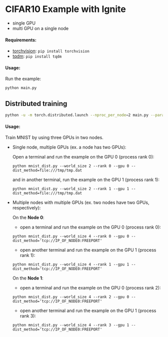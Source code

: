 # CIFAR10 Example with Ignite

- single GPU
- multi GPU on a single node

#### Requirements:

- [torchvision](https://github.com/pytorch/vision/): `pip install torchvision`
- [tqdm](https://github.com/tqdm/tqdm/): `pip install tqdm`

#### Usage:

Run the example:
```bash
python main.py
```
## Distributed training

```bash
python -u -m torch.distributed.launch --nproc_per_node=2 main.py --params="batch_size=256;dist_backend='nccl'"
```


#### Usage:

Train MNIST by using three GPUs in two nodes.

* Single node, multiple GPUs (ex. a node has two GPUs):
  
   Open a terminal and run the example on the GPU 0 (process rank 0):
   ```
   python mnist_dist.py --world_size 2 --rank 0 --gpu 0 --dist_method=file:///tmp/tmp.dat
   ```
   and in another terminal, run the example on the GPU 1 (process rank 1):
   ```
   python mnist_dist.py --world_size 2 --rank 1 --gpu 1 --dist_method=file:///tmp/tmp.dat
   ```

* Multiple nodes with multiple GPUs  (ex. two nodes have two GPUs, respectively):

  On the **Node 0**: 
  - open a terminal and run the example on the GPU 0 (process rank 0):
  ```
  python mnist_dist.py --world_size 4 --rank 0 --gpu 0 --dist_method='tcp://IP_OF_NODE0:FREEPORT'
  ```

  - open another terminal and run the example on the GPU 1 (process rank 1):
  ```
  python mnist_dist.py --world_size 4 --rank 1 --gpu 1 --dist_method='tcp://IP_OF_NODE0:FREEPORT'
  ```

  On the **Node 1**: 
  - open a terminal and  run the example on the GPU 0 (process rank 2):
  ```
  python mnist_dist.py --world_size 4 --rank 2 --gpu 0 --dist_method='tcp://IP_OF_NODE0:FREEPORT'
  ```

  - open another terminal and run the example on the GPU 1 (process rank 3):
  ```
  python mnist_dist.py --world_size 4 --rank 3 --gpu 1 --dist_method='tcp://IP_OF_NODE0:FREEPORT'
  ```

